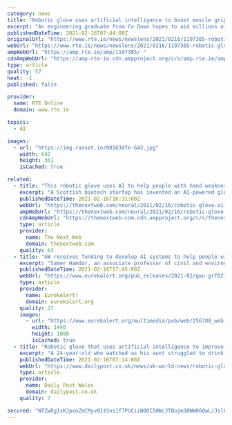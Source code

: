 ```yaml
---
category: news
title: "Robotic glove uses artificial intelligence to boost muscle grip"
excerpt: "An engineering graduate from Co Down hopes to aid millions of people after helping create a robotic glove which uses artificial intelligence to boost muscle grip."
publishedDateTime: 2021-02-16T07:44:00Z
originalUrl: "https://www.rte.ie/news/newslens/2021/0216/1197385-robotic-glove/"
webUrl: "https://www.rte.ie/news/newslens/2021/0216/1197385-robotic-glove/"
ampWebUrl: "https://amp.rte.ie/amp/1197385/ "
cdnAmpWebUrl: "https://amp-rte-ie.cdn.ampproject.org/c/s/amp.rte.ie/amp/1197385/ "
type: article
quality: 57
heat: -1
published: false

provider:
  name: RTE Online
  domain: www.rte.ie

topics:
  - AI

images:
  - url: "https://img.rasset.ie/00163dfe-642.jpg"
    width: 642
    height: 361
    isCached: true

related:
  - title: "This robotic glove uses AI to help people with hand weakness regain muscle grip"
    excerpt: "A Scottish biotech startup has invented an AI-powered glove for people suffering from muscle mass loss due to age or illness."
    publishedDateTime: 2021-02-16T16:31:00Z
    webUrl: "https://thenextweb.com/neural/2021/02/16/robotic-glove-ai-recover-hand-muscle-grip/"
    ampWebUrl: "https://thenextweb.com/neural/2021/02/16/robotic-glove-ai-recover-hand-muscle-grip/amp/"
    cdnAmpWebUrl: "https://thenextweb-com.cdn.ampproject.org/c/s/thenextweb.com/neural/2021/02/16/robotic-glove-ai-recover-hand-muscle-grip/amp/"
    type: article
    provider:
      name: The Next Web
      domain: thenextweb.com
    quality: 63
  - title: "GW receives funding to develop AI systems to help people with health problems drive safely"
    excerpt: "Samer Hamdar, an associate professor of civil and environmental engineering at the George Washington University, is partnering with Moment AI to launch a project aimed at developing AI systems that could one day prevent health-induced traffic accidents,"
    publishedDateTime: 2021-02-18T17:45:00Z
    webUrl: "https://www.eurekalert.org/pub_releases/2021-02/gwu-grf021821.php"
    type: article
    provider:
      name: EurekAlert!
      domain: eurekalert.org
    quality: 27
    images:
      - url: "https://www.eurekalert.org/multimedia/pub/web/256788_web.jpg"
        width: 1440
        height: 1080
        isCached: true
  - title: "Robotic glove that uses artificial intelligence to improve muscle grip could help millions"
    excerpt: "A 24-year-old who watched as his aunt struggled to drink water or change the TV channel after multiple sclerosis limited her movement has created a robotic glove which he hopes will help those in similar situations."
    publishedDateTime: 2021-02-16T07:14:00Z
    webUrl: "https://www.dailypost.co.uk/news/uk-world-news/robotic-glove-artificial-intelligence-muscle-19843199"
    type: article
    provider:
      name: Daily Post Wales
      domain: dailypost.co.uk
    quality: 7

secured: "WTZwRg1sKJpxoZmCMyv01tSns1f7PUCiiW0OI5HWcJTBojm30WW86QwL/Jsl6F87SO4YJi8UvUUVsrbDhu2hy+I1R7QjIosAMOD6UKLTGGX2bUpaLfImgsbfaUWn3yo/MOF9iPt4l82UA9z1ihRzAjjeU7G7qIng6Cp2BIQcfuNG9t1cZvz8ZQJ/1sI/oTrRpnrlksKcoFG23IXI1I2k1qlJ4avAVv7voWGjm2k7tOjd2yEa3vMuGRXKfCwPopD1rX5rsU51Q6X8YptUbeQQ0qt88JG56pNwUOFgNSpAKbcDbupwstLw0iASn/nKkUxXCfdB8bxjofU55FGZD9YwyHx0t0T0SnT0wZfIDwLL8+4=;CERlG8fKzCoqeIqLxBXs1A=="
---
```



